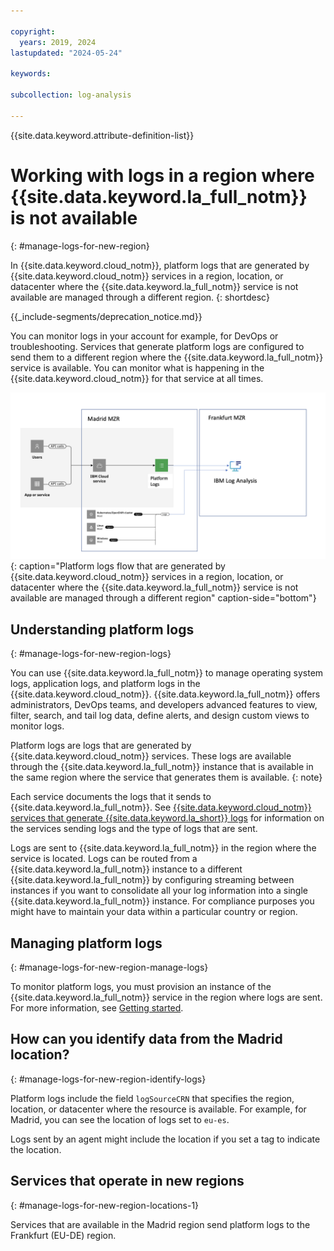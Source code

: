 ```yaml
---

copyright:
  years: 2019, 2024
lastupdated: "2024-05-24"

keywords:

subcollection: log-analysis

---
```


{{site.data.keyword.attribute-definition-list}}


# Working with logs in a region where {{site.data.keyword.la_full_notm}} is not available
{: #manage-logs-for-new-region}

In {{site.data.keyword.cloud_notm}}, platform logs that are generated by {{site.data.keyword.cloud_notm}} services in a region, location, or datacenter where the {{site.data.keyword.la_full_notm}} service is not available are managed through a different region.
{: shortdesc}


{{_include-segments/deprecation_notice.md}}

You can monitor logs in your account for example, for DevOps or troubleshooting. Services that generate platform logs are configured to send them to a different region where the {{site.data.keyword.la_full_notm}} service is available. You can monitor what is happening in the {{site.data.keyword.cloud_notm}} for that service at all times.

![Flow of logs between regions](images/logs-new-region-1.png "The {{site.data.keyword.la_full_notm}} service"){: caption="Platform logs flow that are generated by {{site.data.keyword.cloud_notm}} services in a region, location, or datacenter where the {{site.data.keyword.la_full_notm}} service is not available are managed through a different region" caption-side="bottom"}




## Understanding platform logs
{: #manage-logs-for-new-region-logs}

You can use {{site.data.keyword.la_full_notm}} to manage operating system logs, application logs, and platform logs in the {{site.data.keyword.cloud_notm}}. {{site.data.keyword.la_full_notm}} offers administrators, DevOps teams, and developers advanced features to view, filter, search, and tail log data, define alerts, and design custom views to monitor logs.

Platform logs are logs that are generated by {{site.data.keyword.cloud_notm}} services. These logs are available through the {{site.data.keyword.la_full_notm}} instance that is available in the same region where the service that generates them is available.
{: note}

Each service documents the logs that it sends to {{site.data.keyword.la_full_notm}}.  See [{{site.data.keyword.cloud_notm}} services that generate {{site.data.keyword.la_short}} logs](/docs/log-analysis?topic=log-analysis-cloud_services) for information on the services sending logs and the type of logs that are sent.

Logs are sent to {{site.data.keyword.la_full_notm}} in the region where the service is located. Logs can be routed from a {{site.data.keyword.la_full_notm}} instance to a different {{site.data.keyword.la_full_notm}} by configuring streaming between instances if you want to consolidate all your log information into a single {{site.data.keyword.la_full_notm}} instance. For compliance purposes you might have to maintain your data within a particular country or region.


## Managing platform logs
{: #manage-logs-for-new-region-manage-logs}

To monitor platform logs, you must provision an instance of the {{site.data.keyword.la_full_notm}} service in the region where logs are sent. For more information, see [Getting started](/docs/logs-tracker?topic=logs-tracker-getting-started).

## How can you identify data from the Madrid location?
{: #manage-logs-for-new-region-identify-logs}

Platform logs include the field `logSourceCRN` that specifies the region, location, or datacenter where the resource is available. For example, for Madrid, you can see the location of logs set to `eu-es`.

Logs sent by an agent might include the location if you set a tag to indicate the location.

## Services that operate in new regions
{: #manage-logs-for-new-region-locations-1}

Services that are available in the Madrid region send platform logs to the Frankfurt (EU-DE) region.
